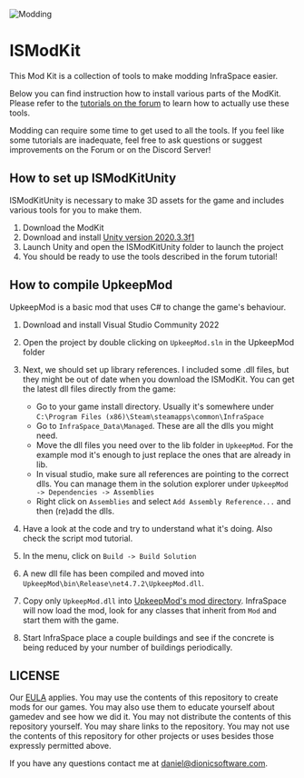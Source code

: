 ![Modding](https://forum.dionicsoftware.com/uploads/default/original/2X/a/a59ec0fb7fe819ac46f7eba40e62b5791401379b.jpeg)

# ISModKit
This Mod Kit is a collection of tools to make modding InfraSpace easier.

Below you can find instruction how to install various parts of the ModKit. Please refer to the [tutorials on the forum](https://forum.dionicsoftware.com/t/introduction-to-infraspace-modding/3134) to learn how to actually use these tools.

Modding can require some time to get used to all the tools. If you feel like some tutorials are inadequate, feel free to ask questions or suggest improvements on the Forum or on the Discord Server!

## How to set up ISModKitUnity

ISModKitUnity is necessary to make 3D assets for the game and includes various tools for you to make them.

1. Download the ModKit
2. Download and install [Unity version 2020.3.3f1](https://unity3d.com/get-unity/download/archive)
3. Launch Unity and open the ISModKitUnity folder to launch the project
4. You should be ready to use the tools described in the forum tutorial!

## How to compile UpkeepMod

UpkeepMod is a basic mod that uses C# to change the game's behaviour.

1. Download and install Visual Studio Community 2022
2. Open the project by double clicking on `UpkeepMod.sln` in the UpkeepMod folder
3. Next, we should set up library references. I included some .dll files, but they might be out of date when you download the ISModKit. You can get the latest dll files directly from the game:
   - Go to your game install directory. Usually it's somewhere under `C:\Program Files (x86)\Steam\steamapps\common\InfraSpace`
   - Go to `InfraSpace_Data\Managed`. These are all the dlls you might need.
   - Move the dll files you need over to the lib folder in `UpkeepMod`. For the example mod it's enough to just replace the ones that are already in lib.
   - In visual studio, make sure all references are pointing to the correct dlls. You can manage them in the solution explorer under `UpkeepMod -> Dependencies -> Assemblies`
   - Right click on `Assemblies` and select `Add Assembly Reference...` and then (re)add the dlls.

4. Have a look at the code and try to understand what it's doing. Also check the script mod tutorial.
5. In the menu, click on `Build -> Build Solution`
6. A new dll file has been compiled and moved into `UpkeepMod\bin\Release\net4.7.2\UpkeepMod.dll`.
7. Copy only `UpkeepMod.dll` into [UpkeepMod's mod directory](https://github.com/DionicSoftware/ISModKit/tree/master/ExampleMods/UpkeepMod). InfraSpace will now load the mod, look for any classes that inherit from `Mod` and start them with the game.
8. Start InfraSpace place a couple buildings and see if the concrete is being reduced by your number of buildings periodically.


## LICENSE

Our [EULA](https://dionicsoftware.com/eula.html) applies.
You  may use the contents of this repository to create mods for our games.
You may also use them to educate yourself about gamedev and see how we did it.
You may not distribute the contents of this repository yourself. You may share links to the repository.
You may not use the contents of this repository for other projects or uses besides those expressly permitted above.

If you have any questions contact me at daniel@dionicsoftware.com.
